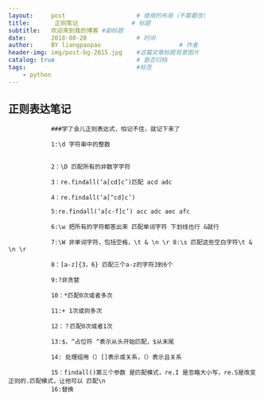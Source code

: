 ```yaml
---
layout:     post   				    # 使用的布局（不需要改）
title:       正则笔记				# 标题 
subtitle:   欢迎来到我的博客 #副标题
date:       2018-08-20 				# 时间
author:     BY liangpaopao						# 作者
header-img: img/post-bg-2015.jpg 	#这篇文章标题背景图片
catalog: true 						# 是否归档
tags:								#标签
    - python
---
```


## 正则表达笔记
>

                ###学了会儿正则表达式，怕记不住，就记下来了  

                1:\d 字符串中的整数
                
                
                2：\D 匹配所有的非数字字符
                
                3：re.findall(‘a[cd]c’)匹配 acd adc
                
                4：re.findall(‘a[^cd]c’)
                
                5:re.findall(‘a[c-f]c’) acc adc aec afc 
                
                6:\w 把所有的字符都答出来 匹配单词字符 下划线也行 &就行 
                
                7:\W 非单词字符，包括空格，\t & \n \r 8:\s 匹配这些空白字符\t & \n \r 
                
                8：[a-z]{3，6} 匹配三个a-z的字符3到6个
                
                9:?非贪婪 
                
                10：*匹配0次或者多次
                
                11:+ 1次或则多次
                
                12：？匹配0次或者1次 
                
                13:$，^占位符 ^表示从头开始匹配，$从末尾
                
                14: 处理组用（）[]表示或关系，（）表示且关系
                
                15：findall()第三个参数 是匹配模式，re.I 是忽略大小写，re.S是改变正则的.匹配模式，让他可以 匹配\n
                16:替换
